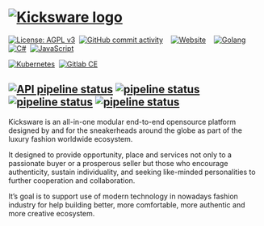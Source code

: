 # [![Kicksware logo][]][Kicksware]

[![License: AGPL v3](https://img.shields.io/badge/License-AGPL%20v3-blue.svg)](https://www.gnu.org/licenses/agpl-3.0)&nbsp;
[![GitHub commit activity](https://img.shields.io/github/commit-activity/m/timoth-y/kicksware-api)](https://github.com/timoth-y/kicksware-api/pulse)&nbsp;&nbsp;&nbsp;
[![Website](https://img.shields.io/website?down_message=unavailable&up_color=teal&up_message=kicksware.com%20%7C%20online&url=https%3A%2F%2Fkicksware.com)](https://kicksware.com)&nbsp;&nbsp;&nbsp;
[![Golang](https://img.shields.io/badge/Code-Golang-informational?style=flat&logo=go&logoColor=white&color=6AD7E5)](https://golang.org)&nbsp;
[![C#](https://img.shields.io/badge/Code-C%23-informational?style=flat&logo=c-sharp&logoColor=white&color=1E9E25)](https://dotnet.microsoft.com/apps/aspnet)&nbsp;
[![JavaScript](https://img.shields.io/badge/Code-JavaScript-informational?style=flat&logo=javascript&logoColor=white&color=F7E018)](https://jamstack.org)&nbsp;&nbsp;&nbsp;

[![Kubernetes](https://img.shields.io/badge/DevOps-Kubernetes-informational?style=flat&logo=kubernetes&logoColor=white&color=316DE6)](https://kubernetes.io)&nbsp;
[![Gitlab CE](https://img.shields.io/badge/CI-Gitlab_CE-informational?style=flat&logo=gitlab&logoColor=white&color=FCA326)](https://ci.kicksware.com/kicksware/kicksware-platform)&nbsp;&nbsp;&nbsp;

[![API pipeline status](https://ci.kicksware.com/kicksware/api/badges/master/pipeline.svg?key_text=API%20|%20pipeline&key_width=80)](https://ci.kicksware.com/kicksware/api/-/commits/master)
[![pipeline status](https://ci.kicksware.com/kicksware/web-app/badges/master/pipeline.svg?key_text=Web%20App%20|%20pipeline&key_width=110)](https://ci.kicksware.com/kicksware/web-app/-/commits/master)
[![pipeline status](https://ci.kicksware.com/kicksware/gateway/badges/master/pipeline.svg?key_text=Gateway%20|%20pipeline&key_width=110)](https://ci.kicksware.com/kicksware/gateway/-/commits/master)
[![pipeline status](https://ci.kicksware.com/kicksware/tool-stack/badges/master/pipeline.svg?key_text=Tool%20Stack%20|%20pipeline&key_width=120)](https://ci.kicksware.com/kicksware/tool-stack/-/commits/master)&nbsp;&nbsp;&nbsp;
---
Kicksware is an all-in-one modular end-to-end opensource platform designed by and for the sneakerheads around the globe as part of the luxury fashion worldwide ecosystem.

It designed to provide opportunity, place and services not only to a passionate buyer or a prosperous seller but those who encourage authenticity, sustain individuality, and seeking like-minded personalities to further cooperation and collaboration.

It’s goal is to support use of modern technology in nowadays fashion industry for help building better, more comfortable, more authentic and more creative ecosystem.




[Kicksware logo]: https://ci.kicksware.com/kicksware/kicksware-platform/-/raw/master/kicsware-badge.png
[Kicksware]: https://kicksware.com
